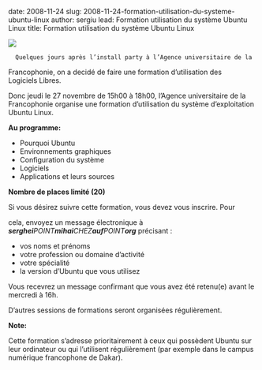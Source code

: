 date: 2008-11-24
slug: 2008-11-24-formation-utilisation-du-systeme-ubuntu-linux
author: sergiu
lead: Formation utilisation du système Ubuntu Linux
title: Formation utilisation du système Ubuntu Linux


[![](http://dakarlug.org/blog/wp-content/uploads/2008/11/affiche_formation_ubuntu-page1-150x150.png)](http://dakarlug.org/blog/wp-content/uploads/2008/11/affiche_formation_ubuntu-page1.png)

    
      Quelques jours après l’install party à l’Agence universitaire de la
Francophonie, on a decidé de faire une formation d’utilisation des
Logiciels&nbsp;Libres.

Donc jeudi le 27 novembre de 15h00 à 18h00, l’Agence universitaire
de la Francophonie organise une formation d’utilisation du système
d’exploitation Ubuntu&nbsp;Linux.

**Au&nbsp;programme:**

*   Pourquoi&nbsp;Ubuntu
*   Environnements&nbsp;graphiques
*   Configuration du&nbsp;système
*   Logiciels
*   Applications et leurs&nbsp;sources

**Nombre de places limité&nbsp;(20)**

Si vous désirez suivre cette formation, vous devez vous inscrire. Pour

cela, envoyez un message électronique à _**serghei**<span class="caps">POINT</span>**mihai**<span class="caps">CHEZ</span>**auf**<span class="caps">POINT</span>**org**_ précisant&nbsp;:

*   vos noms et&nbsp;prénoms
*   votre profession ou domaine&nbsp;d’activité
*   votre&nbsp;spécialité
*   la version d’Ubuntu que vous&nbsp;utilisez

Vous recevrez un message confirmant que vous avez été retenu(e) avant le mercredi à&nbsp;16h.

D’autres sessions de formations seront organisées&nbsp;régulièrement.

**Note:**

Cette formation s’adresse prioritairement à ceux qui possèdent
Ubuntu sur leur ordinateur ou qui l’utilisent régulièrement (par
exemple dans le campus numérique francophone de&nbsp;Dakar).

    